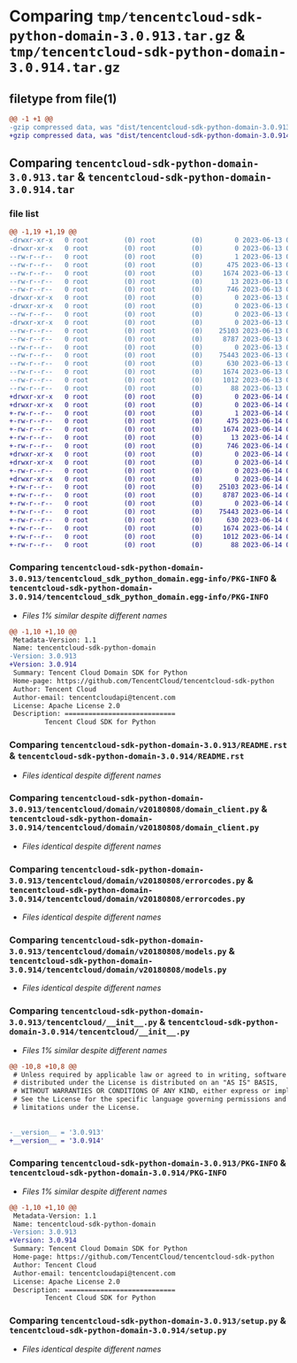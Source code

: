 # Comparing `tmp/tencentcloud-sdk-python-domain-3.0.913.tar.gz` & `tmp/tencentcloud-sdk-python-domain-3.0.914.tar.gz`

## filetype from file(1)

```diff
@@ -1 +1 @@
-gzip compressed data, was "dist/tencentcloud-sdk-python-domain-3.0.913.tar", last modified: Tue Jun 13 02:10:04 2023, max compression
+gzip compressed data, was "dist/tencentcloud-sdk-python-domain-3.0.914.tar", last modified: Wed Jun 14 00:25:02 2023, max compression
```

## Comparing `tencentcloud-sdk-python-domain-3.0.913.tar` & `tencentcloud-sdk-python-domain-3.0.914.tar`

### file list

```diff
@@ -1,19 +1,19 @@
-drwxr-xr-x   0 root         (0) root         (0)        0 2023-06-13 02:10:04.000000 tencentcloud-sdk-python-domain-3.0.913/
-drwxr-xr-x   0 root         (0) root         (0)        0 2023-06-13 02:10:04.000000 tencentcloud-sdk-python-domain-3.0.913/tencentcloud_sdk_python_domain.egg-info/
--rw-r--r--   0 root         (0) root         (0)        1 2023-06-13 02:10:04.000000 tencentcloud-sdk-python-domain-3.0.913/tencentcloud_sdk_python_domain.egg-info/dependency_links.txt
--rw-r--r--   0 root         (0) root         (0)      475 2023-06-13 02:10:04.000000 tencentcloud-sdk-python-domain-3.0.913/tencentcloud_sdk_python_domain.egg-info/SOURCES.txt
--rw-r--r--   0 root         (0) root         (0)     1674 2023-06-13 02:10:04.000000 tencentcloud-sdk-python-domain-3.0.913/tencentcloud_sdk_python_domain.egg-info/PKG-INFO
--rw-r--r--   0 root         (0) root         (0)       13 2023-06-13 02:10:04.000000 tencentcloud-sdk-python-domain-3.0.913/tencentcloud_sdk_python_domain.egg-info/top_level.txt
--rw-r--r--   0 root         (0) root         (0)      746 2023-06-13 02:10:04.000000 tencentcloud-sdk-python-domain-3.0.913/README.rst
-drwxr-xr-x   0 root         (0) root         (0)        0 2023-06-13 02:10:04.000000 tencentcloud-sdk-python-domain-3.0.913/tencentcloud/
-drwxr-xr-x   0 root         (0) root         (0)        0 2023-06-13 02:10:04.000000 tencentcloud-sdk-python-domain-3.0.913/tencentcloud/domain/
--rw-r--r--   0 root         (0) root         (0)        0 2023-06-13 02:10:04.000000 tencentcloud-sdk-python-domain-3.0.913/tencentcloud/domain/__init__.py
-drwxr-xr-x   0 root         (0) root         (0)        0 2023-06-13 02:10:04.000000 tencentcloud-sdk-python-domain-3.0.913/tencentcloud/domain/v20180808/
--rw-r--r--   0 root         (0) root         (0)    25103 2023-06-13 02:10:04.000000 tencentcloud-sdk-python-domain-3.0.913/tencentcloud/domain/v20180808/domain_client.py
--rw-r--r--   0 root         (0) root         (0)     8787 2023-06-13 02:10:04.000000 tencentcloud-sdk-python-domain-3.0.913/tencentcloud/domain/v20180808/errorcodes.py
--rw-r--r--   0 root         (0) root         (0)        0 2023-06-13 02:10:04.000000 tencentcloud-sdk-python-domain-3.0.913/tencentcloud/domain/v20180808/__init__.py
--rw-r--r--   0 root         (0) root         (0)    75443 2023-06-13 02:10:04.000000 tencentcloud-sdk-python-domain-3.0.913/tencentcloud/domain/v20180808/models.py
--rw-r--r--   0 root         (0) root         (0)      630 2023-06-13 02:10:04.000000 tencentcloud-sdk-python-domain-3.0.913/tencentcloud/__init__.py
--rw-r--r--   0 root         (0) root         (0)     1674 2023-06-13 02:10:04.000000 tencentcloud-sdk-python-domain-3.0.913/PKG-INFO
--rw-r--r--   0 root         (0) root         (0)     1012 2023-06-13 02:10:04.000000 tencentcloud-sdk-python-domain-3.0.913/setup.py
--rw-r--r--   0 root         (0) root         (0)       88 2023-06-13 02:10:04.000000 tencentcloud-sdk-python-domain-3.0.913/setup.cfg
+drwxr-xr-x   0 root         (0) root         (0)        0 2023-06-14 00:25:02.000000 tencentcloud-sdk-python-domain-3.0.914/
+drwxr-xr-x   0 root         (0) root         (0)        0 2023-06-14 00:25:02.000000 tencentcloud-sdk-python-domain-3.0.914/tencentcloud_sdk_python_domain.egg-info/
+-rw-r--r--   0 root         (0) root         (0)        1 2023-06-14 00:25:02.000000 tencentcloud-sdk-python-domain-3.0.914/tencentcloud_sdk_python_domain.egg-info/dependency_links.txt
+-rw-r--r--   0 root         (0) root         (0)      475 2023-06-14 00:25:02.000000 tencentcloud-sdk-python-domain-3.0.914/tencentcloud_sdk_python_domain.egg-info/SOURCES.txt
+-rw-r--r--   0 root         (0) root         (0)     1674 2023-06-14 00:25:02.000000 tencentcloud-sdk-python-domain-3.0.914/tencentcloud_sdk_python_domain.egg-info/PKG-INFO
+-rw-r--r--   0 root         (0) root         (0)       13 2023-06-14 00:25:02.000000 tencentcloud-sdk-python-domain-3.0.914/tencentcloud_sdk_python_domain.egg-info/top_level.txt
+-rw-r--r--   0 root         (0) root         (0)      746 2023-06-14 00:25:01.000000 tencentcloud-sdk-python-domain-3.0.914/README.rst
+drwxr-xr-x   0 root         (0) root         (0)        0 2023-06-14 00:25:02.000000 tencentcloud-sdk-python-domain-3.0.914/tencentcloud/
+drwxr-xr-x   0 root         (0) root         (0)        0 2023-06-14 00:25:02.000000 tencentcloud-sdk-python-domain-3.0.914/tencentcloud/domain/
+-rw-r--r--   0 root         (0) root         (0)        0 2023-06-14 00:25:01.000000 tencentcloud-sdk-python-domain-3.0.914/tencentcloud/domain/__init__.py
+drwxr-xr-x   0 root         (0) root         (0)        0 2023-06-14 00:25:02.000000 tencentcloud-sdk-python-domain-3.0.914/tencentcloud/domain/v20180808/
+-rw-r--r--   0 root         (0) root         (0)    25103 2023-06-14 00:25:01.000000 tencentcloud-sdk-python-domain-3.0.914/tencentcloud/domain/v20180808/domain_client.py
+-rw-r--r--   0 root         (0) root         (0)     8787 2023-06-14 00:25:01.000000 tencentcloud-sdk-python-domain-3.0.914/tencentcloud/domain/v20180808/errorcodes.py
+-rw-r--r--   0 root         (0) root         (0)        0 2023-06-14 00:25:01.000000 tencentcloud-sdk-python-domain-3.0.914/tencentcloud/domain/v20180808/__init__.py
+-rw-r--r--   0 root         (0) root         (0)    75443 2023-06-14 00:25:01.000000 tencentcloud-sdk-python-domain-3.0.914/tencentcloud/domain/v20180808/models.py
+-rw-r--r--   0 root         (0) root         (0)      630 2023-06-14 00:25:01.000000 tencentcloud-sdk-python-domain-3.0.914/tencentcloud/__init__.py
+-rw-r--r--   0 root         (0) root         (0)     1674 2023-06-14 00:25:02.000000 tencentcloud-sdk-python-domain-3.0.914/PKG-INFO
+-rw-r--r--   0 root         (0) root         (0)     1012 2023-06-14 00:25:01.000000 tencentcloud-sdk-python-domain-3.0.914/setup.py
+-rw-r--r--   0 root         (0) root         (0)       88 2023-06-14 00:25:02.000000 tencentcloud-sdk-python-domain-3.0.914/setup.cfg
```

### Comparing `tencentcloud-sdk-python-domain-3.0.913/tencentcloud_sdk_python_domain.egg-info/PKG-INFO` & `tencentcloud-sdk-python-domain-3.0.914/tencentcloud_sdk_python_domain.egg-info/PKG-INFO`

 * *Files 1% similar despite different names*

```diff
@@ -1,10 +1,10 @@
 Metadata-Version: 1.1
 Name: tencentcloud-sdk-python-domain
-Version: 3.0.913
+Version: 3.0.914
 Summary: Tencent Cloud Domain SDK for Python
 Home-page: https://github.com/TencentCloud/tencentcloud-sdk-python
 Author: Tencent Cloud
 Author-email: tencentcloudapi@tencent.com
 License: Apache License 2.0
 Description: ============================
         Tencent Cloud SDK for Python
```

### Comparing `tencentcloud-sdk-python-domain-3.0.913/README.rst` & `tencentcloud-sdk-python-domain-3.0.914/README.rst`

 * *Files identical despite different names*

### Comparing `tencentcloud-sdk-python-domain-3.0.913/tencentcloud/domain/v20180808/domain_client.py` & `tencentcloud-sdk-python-domain-3.0.914/tencentcloud/domain/v20180808/domain_client.py`

 * *Files identical despite different names*

### Comparing `tencentcloud-sdk-python-domain-3.0.913/tencentcloud/domain/v20180808/errorcodes.py` & `tencentcloud-sdk-python-domain-3.0.914/tencentcloud/domain/v20180808/errorcodes.py`

 * *Files identical despite different names*

### Comparing `tencentcloud-sdk-python-domain-3.0.913/tencentcloud/domain/v20180808/models.py` & `tencentcloud-sdk-python-domain-3.0.914/tencentcloud/domain/v20180808/models.py`

 * *Files identical despite different names*

### Comparing `tencentcloud-sdk-python-domain-3.0.913/tencentcloud/__init__.py` & `tencentcloud-sdk-python-domain-3.0.914/tencentcloud/__init__.py`

 * *Files 1% similar despite different names*

```diff
@@ -10,8 +10,8 @@
 # Unless required by applicable law or agreed to in writing, software
 # distributed under the License is distributed on an "AS IS" BASIS,
 # WITHOUT WARRANTIES OR CONDITIONS OF ANY KIND, either express or implied.
 # See the License for the specific language governing permissions and
 # limitations under the License.
 
 
-__version__ = '3.0.913'
+__version__ = '3.0.914'
```

### Comparing `tencentcloud-sdk-python-domain-3.0.913/PKG-INFO` & `tencentcloud-sdk-python-domain-3.0.914/PKG-INFO`

 * *Files 1% similar despite different names*

```diff
@@ -1,10 +1,10 @@
 Metadata-Version: 1.1
 Name: tencentcloud-sdk-python-domain
-Version: 3.0.913
+Version: 3.0.914
 Summary: Tencent Cloud Domain SDK for Python
 Home-page: https://github.com/TencentCloud/tencentcloud-sdk-python
 Author: Tencent Cloud
 Author-email: tencentcloudapi@tencent.com
 License: Apache License 2.0
 Description: ============================
         Tencent Cloud SDK for Python
```

### Comparing `tencentcloud-sdk-python-domain-3.0.913/setup.py` & `tencentcloud-sdk-python-domain-3.0.914/setup.py`

 * *Files identical despite different names*

